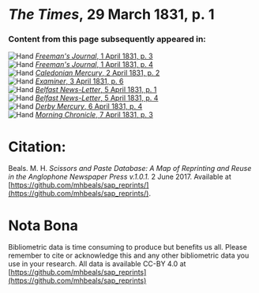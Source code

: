 # *The Times*, 29 March 1831, p. 1  
  
### Content from this page subsequently appeared in:  
![Hand](http://scissorsandpaste.net/wp-content/uploads/2017/06/smallhandpointer.png) [*Freeman's Journal*, 1 April 1831, p. 3](https://mhbeals.github.io/sap_html/Freeman's-Journal/Freeman's-Journal-1-April-1831-p-3)  
![Hand](http://scissorsandpaste.net/wp-content/uploads/2017/06/smallhandpointer.png) [*Freeman's Journal*, 1 April 1831, p. 4](https://mhbeals.github.io/sap_html/Freeman's-Journal/Freeman's-Journal-1-April-1831-p-4)  
![Hand](http://scissorsandpaste.net/wp-content/uploads/2017/06/smallhandpointer.png) [*Caledonian Mercury*, 2 April 1831, p. 2](https://mhbeals.github.io/sap_html/Caledonian-Mercury/Caledonian-Mercury-2-April-1831-p-2)  
![Hand](http://scissorsandpaste.net/wp-content/uploads/2017/06/smallhandpointer.png) [*Examiner*, 3 April 1831, p. 6](https://mhbeals.github.io/sap_html/Examiner/Examiner-3-April-1831-p-6)  
![Hand](http://scissorsandpaste.net/wp-content/uploads/2017/06/smallhandpointer.png) [*Belfast News-Letter*, 5 April 1831, p. 1](https://mhbeals.github.io/sap_html/Belfast-News-Letter/Belfast-News-Letter-5-April-1831-p-1)  
![Hand](http://scissorsandpaste.net/wp-content/uploads/2017/06/smallhandpointer.png) [*Belfast News-Letter*, 5 April 1831, p. 4](https://mhbeals.github.io/sap_html/Belfast-News-Letter/Belfast-News-Letter-5-April-1831-p-4)  
![Hand](http://scissorsandpaste.net/wp-content/uploads/2017/06/smallhandpointer.png) [*Derby Mercury*, 6 April 1831, p. 4](https://mhbeals.github.io/sap_html/Derby-Mercury/Derby-Mercury-6-April-1831-p-4)  
![Hand](http://scissorsandpaste.net/wp-content/uploads/2017/06/smallhandpointer.png) [*Morning Chronicle*, 7 April 1831, p. 3](https://mhbeals.github.io/sap_html/Morning-Chronicle/Morning-Chronicle-7-April-1831-p-3)  


# Citation: 

Beals. M. H. *Scissors and Paste Database: A Map of Reprinting and Reuse in the Anglophone Newspaper Press v.1.0.1.* 2 June 2017. Available at [https://github.com/mhbeals/sap_reprints/](https://github.com/mhbeals/sap_reprints/). 

# Nota Bona

Bibliometric data is time consuming to produce but benefits us all. Please remember to cite or acknowledge this and any other bibliometric data you use in your research. All data is available CC-BY 4.0 at [https://github.com/mhbeals/sap_reprints](https://github.com/mhbeals/sap_reprints)